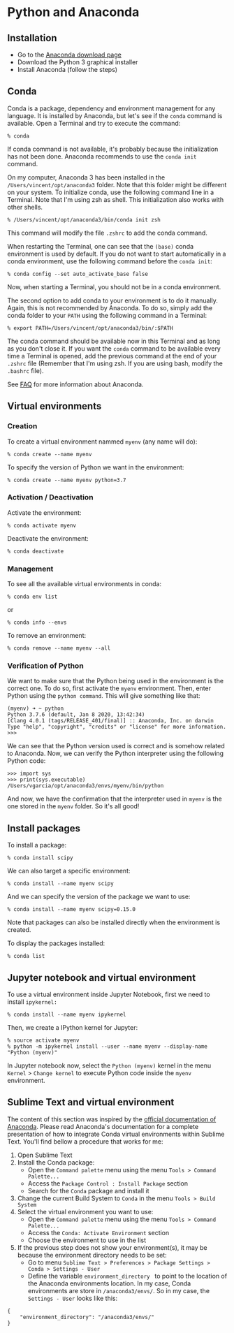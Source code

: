 # Python and Anaconda


## Installation

- Go to the [Anaconda download page](https://www.anaconda.com/distribution)
- Download the Python 3 graphical installer
- Install Anaconda (follow the steps)


## Conda

Conda is a package, dependency and environment management for any language. It is installed by Anaconda, but let's see if the `conda` command is available. Open a Terminal and try to execute the command:

```
% conda
```

If conda command is not available, it's probably because the initialization has not been done. Anaconda recommends to use the `conda init` command.

On my computer, Anaconda 3 has been installed in the `/Users/vincent/opt/anaconda3` folder. Note that this folder might be different on your system. To initialize conda, use the following command line in a Terminal. Note that I'm using zsh as shell. This initialization also works with other shells.

```
% /Users/vincent/opt/anaconda3/bin/conda init zsh
```

This command will modify the file `.zshrc` to add the conda command.

When restarting the Terminal, one can see that the `(base)` conda environment is used by default. If you do not want to start automatically in a conda environment, use the following command before the `conda init`:

```
% conda config --set auto_activate_base false
```

Now, when starting a Terminal, you should not be in a conda environment.

The second option to add conda to your environment is to do it manually. Again, this is not recommended by Anaconda. To do so, simply add the conda folder to your `PATH` using the following command in a Terminal:

```
% export PATH=/Users/vincent/opt/anaconda3/bin/:$PATH
```

The conda command should be available now in this Terminal and as long as you don't close it. If you want the `conda` command to be available every time a Terminal is opened, add the previous command at the end of your `.zshrc` file (Remember that  I'm using zsh. If you are using bash, modify the `.bashrc` file).

See [FAQ](https://docs.anaconda.com/anaconda/user-guide/faq/) for more information about Anaconda.


## Virtual environments

### Creation

To create a virtual environment nammed `myenv` (any name will do):

```
% conda create --name myenv
```

To specify the version of Python we want in the environment:

```
% conda create --name myenv python=3.7
```

### Activation / Deactivation

Activate the environment:

```
% conda activate myenv
```

Deactivate the environment:

```
% conda deactivate
```


### Management

To see all the available virtual environments in conda:

```
% conda env list
```

or 

```
% conda info --envs
```

To remove an environment:

```
% conda remove --name myenv --all
```

### Verification of Python

We want to make sure that the Python being used in the environment is the correct one. To do so, first activate the `myenv` environment. Then, enter Python using the `python command`. This will give something like that:

```
(myenv) ➜ ~ python
Python 3.7.6 (default, Jan 8 2020, 13:42:34)
[Clang 4.0.1 (tags/RELEASE_401/final)] :: Anaconda, Inc. on darwin
Type "help", "copyright", "credits" or "license" for more information.
>>>
```

We can see that the Python version used is correct and is somehow related to Anaconda. Now, we can verify the Python interpreter using the following Python code:

```
>>> import sys
>>> print(sys.executable)
/Users/vgarcia/opt/anaconda3/envs/myenv/bin/python
```

And now, we have the confirmation that the interpreter used in `myenv` is the one stored in the `myenv` folder. So it's all good!



## Install packages

To install a package:

```
% conda install scipy
```

We can also target a specific environment:

```
% conda install --name myenv scipy
```

And we can specify the version of the package we want to use:

```
% conda install --name myenv scipy=0.15.0
```

Note that packages can also be installed directly when the environment is created.

To display the packages installed:

```
% conda list
```


## Jupyter notebook and virtual environment

To use a virtual environment inside Jupyter Notebook, first we need to install `ipykernel:`

```
% conda install --name myenv ipykernel
```

Then, we create a IPython kernel for Jupyter:

```
% source activate myenv
% python -m ipykernel install --user --name myenv --display-name "Python (myenv)"
```

In Jupyter notebook now, select the `Python (myenv)`  kernel in the menu `Kernel` > `Change kernel` to execute Python code inside the `myenv` environment.


## Sublime Text and virtual environment

The content of this section was inspired by the [official documentation of Anaconda](https://docs.anaconda.com/anaconda/user-guide/tasks/integration/sublime/). Please read Anaconda's documentation for a complete presentation of how to integrate Conda virtual environments within Sublime Text. You'll find bellow a procedure that works for me:

1. Open Sublime Text
2. Install the Conda package:
	- Open the `Command palette` menu using the menu `Tools > Command Palette...`
	- Access the `Package Control : Install Package` section
	- Search for the `Conda` package and install it
3. Change the current Build System to `Conda` in the menu `Tools > Build System`
4. Select the virtual environment you want to use:
	- Open the `Command palette` menu using the menu `Tools > Command Palette...`
	- Access the `Conda: Activate Environment` section
	- Choose the environment to use in the list
5. If the previous step does not show your environment(s), it may be because the environment directory needs to be set:
	- Go to menu `Sublime Text > Preferences > Package Settings > Conda > Settings - User`
	- Define the variable `environment_directory ` to point to the location of the Anaconda environments location. In my case, Conda environments are store in `/anaconda3/envs/`. So in my case, the `Settings - User` looks like this:

```
{
	"environment_directory": "/anaconda3/envs/"
}
```